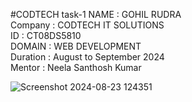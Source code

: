 #CODTECH task-1
NAME : GOHIL RUDRA <br>
Company : CODTECH IT SOLUTIONS <br>
ID : CT08DS5810 <br>
DOMAIN : WEB DEVELOPMENT <br>
Duration : August to September 2024 <br>
Mentor : Neela Santhosh Kumar <br>


![Screenshot 2024-08-23 124351](https://github.com/user-attachments/assets/a3f9a3b4-ac04-4d5b-b696-03ac2bf049e9)
